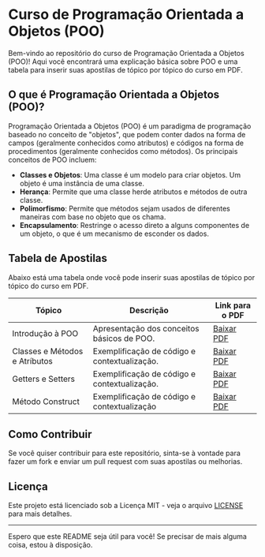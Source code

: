 # Curso de Programação Orientada a Objetos (POO)

Bem-vindo ao repositório do curso de Programação Orientada a Objetos (POO)! Aqui você encontrará uma explicação básica sobre POO e uma tabela para inserir suas apostilas de tópico por tópico do curso em PDF.

## O que é Programação Orientada a Objetos (POO)?

Programação Orientada a Objetos (POO) é um paradigma de programação baseado no conceito de "objetos", que podem conter dados na forma de campos (geralmente conhecidos como atributos) e códigos na forma de procedimentos (geralmente conhecidos como métodos). Os principais conceitos de POO incluem:

- **Classes e Objetos**: Uma classe é um modelo para criar objetos. Um objeto é uma instância de uma classe.
- **Herança**: Permite que uma classe herde atributos e métodos de outra classe.
- **Polimorfismo**: Permite que métodos sejam usados de diferentes maneiras com base no objeto que os chama.
- **Encapsulamento**: Restringe o acesso direto a alguns componentes de um objeto, o que é um mecanismo de esconder os dados.

## Tabela de Apostilas

Abaixo está uma tabela onde você pode inserir suas apostilas de tópico por tópico do curso em PDF.

| Tópico                      | Descrição                                                                 | Link para o PDF                                  |
|-----------------------------|---------------------------------------------------------------------------|--------------------------------------------------|
| Introdução à POO            | Apresentação dos conceitos básicos de POO.                                | [Baixar PDF](link_para_introducao_poo.pdf)       |
| Classes e Métodos e Atríbutos           | Exemplificação de código e contextualização.                             | [Baixar PDF](APOSTILAS/Classes-Metodos-Atributos.pdf)      |
| Getters e Setters                     | Exemplificação de código e contextualização.                                 | [Baixar PDF](APOSTILAS/Getters-Setters.pdf)             |
| Método Construct                | Exemplificação de código e contextualização                                    | [Baixar PDF](APOSTILAS/Construct.pdf)         |

## Como Contribuir

Se você quiser contribuir para este repositório, sinta-se à vontade para fazer um fork e enviar um pull request com suas apostilas ou melhorias.

## Licença

Este projeto está licenciado sob a Licença MIT - veja o arquivo [LICENSE](LICENSE) para mais detalhes.

---

Espero que este README seja útil para você! Se precisar de mais alguma coisa, estou à disposição.
